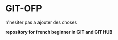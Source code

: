 # GIT-OFP
n'hesiter pas a ajouter des choses

**repository for french beginner in GIT and GIT HUB**
